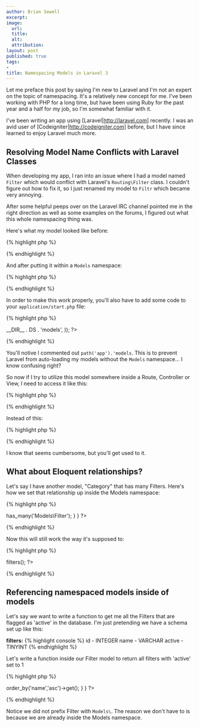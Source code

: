 ```yaml
---
author: Brian Sewell
excerpt:
image:
  url:
  title:
  alt:
  attribution:
layout: post
published: true
tags:
-
title: Namespacing Models in Laravel 3
---
```


Let me preface this post by saying I'm new to Laravel and I'm not an expert on the topic of namespacing.  It's a relatively new concept for me.  I've been working with PHP for a long time, but have been using Ruby for the past year and a half for my job, so I'm somewhat familiar with it.

I've been writing an app using [Laravel|http://laravel.com] recently.  I was an avid user of [Codeigniter|http://codeigniter.com] before, but I have since learned to enjoy Laravel much more.

## Resolving Model Name Conflicts with Laravel Classes

When developing my app, I ran into an issue where I had a model named `Filter` which would conflict with Laravel's `Routing\Filter` class.  I couldn't figure out how to fix it, so I just renamed my model to `Filtr` which became very annoying.

After some helpful peeps over on the Laravel IRC channel pointed me in the right direction as well as some examples on the forums, I figured out what this whole namespacing thing was.

Here's what my model looked like before:

{% highlight php %}
<?php
  // application/models/filter.php

  class Filter extends Eloquent {
    // model stuff goes here
  }
?>
{% endhighlight %}

And after putting it within a `Models` namespace:

{% highlight php %}
<?php
  // application/models/filter.php

  namespace Models;

  class Filter extends \Eloquent {
    // model stuff goes here
  }
?>
{% endhighlight %}

In order to make this work properly, you'll also have to add some code to your `application/start.php` file:

{% highlight php %}
<?php
  // application/start.php

  Autoloader::directories(array(
    // path('app').'models',   <-- this line needs to be commented out
    path('app').'libraries',
  ));

  Autoloader::namespaces(array(
      'Models' => __DIR__ . DS . 'models',
  ));
?>
{% endhighlight %}

You'll notive I commented out `path('app').'models`.  This is to prevent Laravel from auto-loading my models without the  `Models` namespace... I know confusing right?

So now if I try to utilize this model somewhere inside a Route, Controller or View, I need to access it like this:

{% highlight php %}
<?php
  // Get all filter objects
  $filters = Models\Filter::all();
?>
{% endhighlight %}

Instead of this:

{% highlight php %}
<?php
  // Get all filter objects
  $filters = Filter::all();
?>
{% endhighlight %}

I know that seems cumbersome, but you'll get used to it.

## What about Eloquent relationships?

Let's say I have another model, "Category" that has many Filters.  Here's how we set that relationship up inside the Models namespace:

{% highlight php %}
<?php
  // application/models/category.php

  namespace Models;

  class Category extends \Eloquent {

    public function filters() {
      return $this->has_many('Models\Filter');
    }

  }
?>
{% endhighlight %}

Now this will still work the way it's supposed to:

{% highlight php %}
<?php
  $category = Models\Category::find(1);
  $category_filters = $category->filters();
?>
{% endhighlight %}

## Referencing namespaced models inside of models

Let's say we want to write a function to get me all the Filters that are flagged as 'active' in the database.  I'm just pretending we have a schema set up like this:

**filters:**
{% highlight console %}
id     - INTEGER
name   - VARCHAR
active - TINYINT
{% endhighlight %}

Let's write a function inside our Filter model to return all filters with 'active' set to 1

{% highlight php %}
<?php
  // application/models/filter.php

  class Filter extends Eloquent {

    /* Returns active Filters */
    public static function active() {
      return Filter::where_active(1)->order_by('name','asc')->get();
    }

  }
?>
{% endhighlight %}

Notice we did not prefix Filter with `Models\`.  The reason we don't have to is because we are already inside the Models namespace.